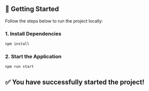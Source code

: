 ## 🚀 Getting Started

Follow the steps below to run the project locally:

### 1. Install Dependencies

```bash
npm install
```

### 2. Start the Application

```bash
npm run start
```

## ✅ You have successfully started the project!